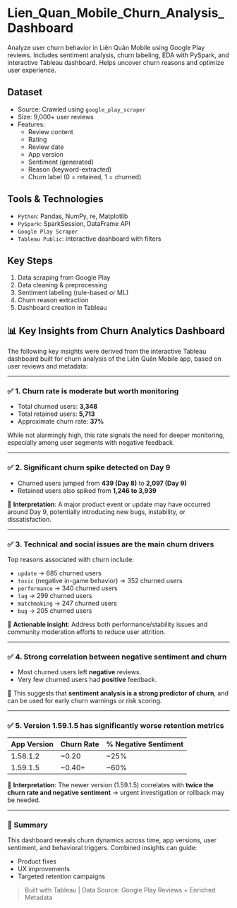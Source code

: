 # Lien_Quan_Mobile_Churn_Analysis_Dashboard
Analyze user churn behavior in Liên Quân Mobile using Google Play reviews. Includes sentiment analysis, churn labeling, EDA with PySpark, and interactive Tableau dashboard. Helps uncover churn reasons and optimize user experience.
##  Dataset
- Source: Crawled using `google_play_scraper`
- Size: 9,000+ user reviews  
- Features:
  - Review content
  - Rating
  - Review date
  - App version
  - Sentiment (generated)
  - Reason (keyword-extracted)
  - Churn label (0 = retained, 1 = churned)
  
## Tools & Technologies

- `Python`: Pandas, NumPy, re, Matplotlib
- `PySpark`: SparkSession, DataFrame API
- `Google Play Scraper`
- `Tableau Public`: interactive dashboard with filters
## Key Steps

1. Data scraping from Google Play
2. Data cleaning & preprocessing
3. Sentiment labeling (rule-based or ML)
4. Churn reason extraction
5. Dashboard creation in Tableau
## 📊 Key Insights from Churn Analytics Dashboard

The following key insights were derived from the interactive Tableau dashboard built for churn analysis of the Liên Quân Mobile app, based on user reviews and metadata:

---

### ✅ 1. Churn rate is moderate but worth monitoring
- Total churned users: **3,348**
- Total retained users: **5,713**
- Approximate churn rate: **37%**

While not alarmingly high, this rate signals the need for deeper monitoring, especially among user segments with negative feedback.

---

### ✅ 2. Significant churn spike detected on Day 9
- Churned users jumped from **439 (Day 8)** to **2,097 (Day 9)**
- Retained users also spiked from **1,246 to 3,939**

📌 **Interpretation**: A major product event or update may have occurred around Day 9, potentially introducing new bugs, instability, or dissatisfaction.

---

### ✅ 3. Technical and social issues are the main churn drivers
Top reasons associated with churn include:
- `update` → 685 churned users
- `toxic` (negative in-game behavior) → 352 churned users
- `performance` → 340 churned users
- `lag` → 299 churned users
- `matchmaking` → 247 churned users
- `bug` → 205 churned users


📌 **Actionable insight**: Address both performance/stability issues and community moderation efforts to reduce user attrition.

---

### ✅ 4. Strong correlation between negative sentiment and churn
- Most churned users left **negative** reviews.
- Very few churned users had **positive** feedback.

📌 This suggests that **sentiment analysis is a strong predictor of churn**, and can be used for early churn warnings or risk scoring.

---

### ✅ 5. Version 1.59.1.5 has significantly worse retention metrics
| App Version | Churn Rate | % Negative Sentiment |
|-------------|------------|----------------------|
| 1.58.1.2    | ~0.20      | ~25%                 |
| 1.59.1.5    | ~0.40+     | ~60%                 |

📌 **Interpretation**: The newer version (1.59.1.5) correlates with **twice the churn rate and negative sentiment** → urgent investigation or rollback may be needed.

---

### 🧠 Summary
This dashboard reveals churn dynamics across time, app versions, user sentiment, and behavioral triggers. Combined insights can guide:
- Product fixes
- UX improvements
- Targeted retention campaigns

> Built with Tableau | Data Source: Google Play Reviews + Enriched Metadata

